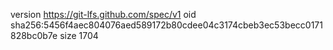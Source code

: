 version https://git-lfs.github.com/spec/v1
oid sha256:5456f4aec804076aed589172b80cdee04c3174cbeb3ec53becc0171828bc0b7e
size 1704
